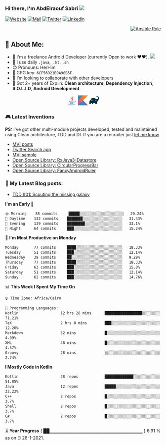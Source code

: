 ### Hi there, I'm AbdElraouf Sabri <img src="https://media.giphy.com/media/hvRJCLFzcasrR4ia7z/giphy.gif" width="25px">
[![Website](https://img.shields.io/badge/-Portfolio-black?style=for-the-badge&logo=google-chrome&logoColor=white)](https://abd3lraouf.tech/)
[![Mail](https://img.shields.io/badge/-Say%20Hi!-black?style=for-the-badge&logo=gmail)](mailto:abdelraoufsabri@gmail.com)
[![Twitter](https://img.shields.io/badge/-Twitter-black?style=for-the-badge&logo=twitter)](https://twitter.com/abd3lraouf)
[![Linkedin](https://img.shields.io/badge/-LinkedIn-black?style=for-the-badge&logo=Linkedin)](https://www.linkedin.com/in/abdelraouf-sabri/)
<p align='right'>
      <a href="https://github.com/AbdElraoufSabri/AbdElraoufSabri/releases/latest/download/AbdElraouf.Sabri.resume.pdf">
            <img alt="Ansible Role" src="https://img.shields.io/static/v1?color=red&label=Resume&logo=adobe&logoColor=white&style=for-the-badge&message=Download">
      </a>
</p>

## 🤵 About Me:
- 🏦 I'm a freelance Android Developer (currently Open to work ❤️❤️).
      <img src="https://media.giphy.com/media/WUlplcMpOCEmTGBtBW/giphy.gif" width="30">
- 🤔 I use daily `.java`,` .kt`, `.sh`
- 😊 Pronouns: He/Him
- 🔑 GPG key: `6CF56D21B9A90B5F`
- 👯 I’m looking to collaborate with other developers
- 💬 Got 2+ years of Exp in: **Clean architecture**, **Dependency Injection**, **S.O.L.I.D**, **Android Development**.

<p align="center">
<img src="https://raw.githubusercontent.com/devicons/devicon/master/icons/java/java-original.svg" alt="java" width="32" height="32"/> 
<img src="https://raw.githubusercontent.com/devicons/devicon/master/icons/kotlin/kotlin-original.svg" alt="kotlin" width="32" height="32"/> 
<img src="https://raw.githubusercontent.com/devicons/devicon/master/icons/gradle/gradle-plain.svg" alt="gradle" width="32" height="32"/> 
</p>

### 🎮 Latest Inventions
**PS:** I've got other multi-module projects developed, tested and maintained using Clean architecture, TDD and DI. If you are a recruiter just [let me know](mailto:abdelraoufsabri@gmail.com)

- [MVI posts](https://github.com/AbdElraoufSabri/MVIPosts)
- [Twitter Search app](https://github.com/AbdElraoufSabri/WeeTwit)
- [MVI sample](https://github.com/AbdElraoufSabri/mviSample)
- [Open Source Library: RxJava3-Datastore](https://github.com/AbdElraoufSabri/DatastoreWithRxJava3)
- [Open Source Library: CircularProgressBar](https://github.com/AbdElraoufSabri/CircularProgressBar)
- [Open Source Library: FancyAndroidRuler](https://github.com/AbdElraoufSabri/FancyAndroidRuler)

### 📕 My Latest Blog posts:
<!-- BLOG-POST-LIST:START -->
- [TDD #01: Scouting the missing galaxy](https://abd3lraouf.tech/tdd/TDD-01-Scouting-the-missing-galaxy/)
<!-- BLOG-POST-LIST:END -->

<!--START_SECTION:waka-->
**I'm an Early 🐤** 

```text
🌞 Morning    85 commits     █████░░░░░░░░░░░░░░░░░░░░   20.24% 
🌆 Daytime    132 commits    ███████░░░░░░░░░░░░░░░░░░   31.43% 
🌃 Evening    139 commits    ████████░░░░░░░░░░░░░░░░░   33.1% 
🌙 Night      64 commits     ███░░░░░░░░░░░░░░░░░░░░░░   15.24%

```
📅 **I'm Most Productive on Monday** 

```text
Monday       77 commits     ████░░░░░░░░░░░░░░░░░░░░░   18.33% 
Tuesday      51 commits     ███░░░░░░░░░░░░░░░░░░░░░░   12.14% 
Wednesday    39 commits     ██░░░░░░░░░░░░░░░░░░░░░░░   9.29% 
Thursday     77 commits     ████░░░░░░░░░░░░░░░░░░░░░   18.33% 
Friday       63 commits     ███░░░░░░░░░░░░░░░░░░░░░░   15.0% 
Saturday     51 commits     ███░░░░░░░░░░░░░░░░░░░░░░   12.14% 
Sunday       62 commits     ███░░░░░░░░░░░░░░░░░░░░░░   14.76%

```


📊 **This Week I Spent My Time On** 

```text
⌚︎ Time Zone: Africa/Cairo

💬 Programming Languages: 
Kotlin                   12 hrs 28 mins      █████████████████░░░░░░░░   71.21% 
TeX                      2 hrs 8 mins        ███░░░░░░░░░░░░░░░░░░░░░░   12.26% 
Markdown                 52 mins             █░░░░░░░░░░░░░░░░░░░░░░░░   4.99% 
XML                      48 mins             █░░░░░░░░░░░░░░░░░░░░░░░░   4.57% 
Groovy                   28 mins             ░░░░░░░░░░░░░░░░░░░░░░░░░   2.74%

```

**I Mostly Code in Kotlin** 

```text
Kotlin                   28 repos            █████████████░░░░░░░░░░░░   51.85% 
Java                     12 repos            █████░░░░░░░░░░░░░░░░░░░░   22.22% 
C++                      2 repos             █░░░░░░░░░░░░░░░░░░░░░░░░   3.7% 
Shell                    2 repos             █░░░░░░░░░░░░░░░░░░░░░░░░   3.7% 
C#                       2 repos             █░░░░░░░░░░░░░░░░░░░░░░░░   3.7%

```



<!--END_SECTION:waka-->

⏳ **Year Progress** { ██▁▁▁▁▁▁▁▁▁▁▁▁▁▁▁▁▁▁▁▁▁▁▁▁▁▁▁▁ } 6.91 % as on ⏰ 26-1-2021.


